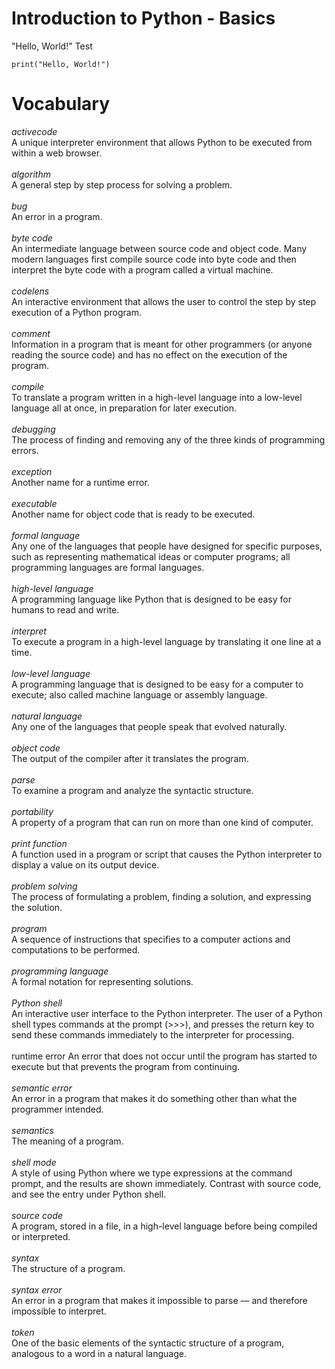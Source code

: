 # Introduction to Python - Basics

"Hello, World!" Test

```
print("Hello, World!")
```

# Vocabulary

*activecode*<br />
    A unique interpreter environment that allows Python to be executed from within a web browser.<br /><br />
*algorithm*<br />
    A general step by step process for solving a problem.<br /><br />
*bug*<br />
    An error in a program.<br /><br />
*byte code*<br />
    An intermediate language between source code and object code. Many modern languages first compile source code into byte code and then interpret the byte code with a program called a virtual machine.<br /><br />
*codelens*<br />
    An interactive environment that allows the user to control the step by step execution of a Python program.<br /><br />
*comment*<br />
    Information in a program that is meant for other programmers (or anyone reading the source code) and has no effect on the execution of the program.<br /><br />
*compile*<br />
    To translate a program written in a high-level language into a low-level language all at once, in preparation for later execution.<br /><br />
*debugging*<br />
    The process of finding and removing any of the three kinds of programming errors.<br /><br />
*exception*<br />
    Another name for a runtime error.<br /><br />
*executable*<br />
    Another name for object code that is ready to be executed.<br /><br />
*formal language*<br />
    Any one of the languages that people have designed for specific purposes, such as representing mathematical ideas or computer programs; all programming languages are formal languages.<br /><br />
*high-level language*<br />
    A programming language like Python that is designed to be easy for humans to read and write.<br /><br />
*interpret*<br />
    To execute a program in a high-level language by translating it one line at a time.<br /><br />
*low-level language*<br />
    A programming language that is designed to be easy for a computer to execute; also called machine language or assembly language.<br /><br />
*natural language*<br />
    Any one of the languages that people speak that evolved naturally.<br /><br />
*object code*<br />
    The output of the compiler after it translates the program.<br /><br />
*parse*<br />
    To examine a program and analyze the syntactic structure.<br /><br />
*portability*<br />
    A property of a program that can run on more than one kind of computer.<br /><br />
*print function*<br />
    A function used in a program or script that causes the Python interpreter to display a value on its output device.<br /><br />
*problem solving*<br />
    The process of formulating a problem, finding a solution, and expressing the solution.<br /><br />
*program*<br />
    A sequence of instructions that specifies to a computer actions and computations to be performed.<br /><br />
*programming language*<br />
    A formal notation for representing solutions.<br /><br />
*Python shell*<br />
    An interactive user interface to the Python interpreter. The user of a Python shell types commands at the prompt (>>>), and presses the return key to send these commands immediately to the interpreter for processing.<br /><br />
runtime error
    An error that does not occur until the program has started to execute but that prevents the program from continuing.<br /><br />
*semantic error*<br />
    An error in a program that makes it do something other than what the programmer intended.<br /><br />
*semantics*<br />
    The meaning of a program.<br /><br />
*shell mode*<br />
    A style of using Python where we type expressions at the command prompt, and the results are shown immediately. Contrast with source code, and see the entry under Python shell.<br /><br />
*source code*<br />
    A program, stored in a file, in a high-level language before being compiled or interpreted.<br /><br />
*syntax*<br />
    The structure of a program.<br /><br />
*syntax error*<br />
    An error in a program that makes it impossible to parse — and therefore impossible to interpret.<br /><br />
*token*<br />
    One of the basic elements of the syntactic structure of a program, analogous to a word in a natural language. <br /><br />

